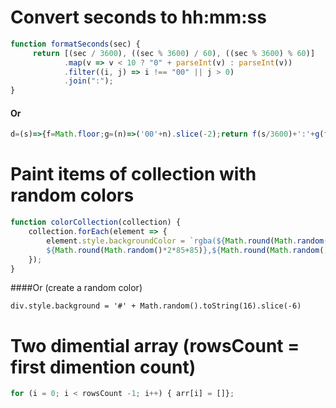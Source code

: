 # Convert seconds to hh:mm:ss
```js
function formatSeconds(sec) {
     return [(sec / 3600), ((sec % 3600) / 60), ((sec % 3600) % 60)]
            .map(v => v < 10 ? "0" + parseInt(v) : parseInt(v))
            .filter((i, j) => i !== "00" || j > 0)
            .join(":");
}
```
#### Or
```js
d=(s)=>{f=Math.floor;g=(n)=>('00'+n).slice(-2);return f(s/3600)+':'+g(f(s/60)%60)+':'+g(s%60)}
```



# Paint items of collection with random colors
```js
function colorCollection(collection) {
    collection.forEach(element => {
        element.style.backgroundColor = `rgba(${Math.round(Math.random()*2*85+85)},
        ${Math.round(Math.random()*2*85+85)},${Math.round(Math.random()*2*85+85)})`
    });
}
```
####Or (create a random color)
```
div.style.background = '#' + Math.random().toString(16).slice(-6)
```



# Two dimential array  (rowsCount = first dimention count)
```javascript  
for (i = 0; i < rowsCount -1; i++) { arr[i] = []};
```

